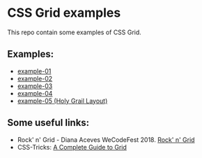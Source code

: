 # CSS Grid examples

This repo contain some examples of CSS Grid.

## Examples:
* [example-01](./example-01/example-01.html)
* [example-02](./example-02/example-02.html)
* [example-03](./example-03/example-03.html)
* [example-04](./example-04/example-04.html)
* [example-05 (Holy Grail Layout)](./example-05/example-05.html)


## Some useful links:
* Rock' n' Grid - Diana Aceves WeCodeFest 2018. [Rock' n' Grid](https://www.youtube.com/watch?v=p7oXrr9yjXY)
* CSS-Tricks: [A Complete Guide to Grid](https://css-tricks.com/snippets/css/complete-guide-grid/)